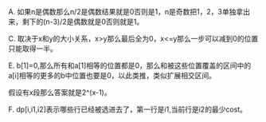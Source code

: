 A. 如果n是偶数那么n/2是偶数结果就是0否则是1，n是奇数把1，2，3单独拿出来，剩下的(n-3)/2是偶数就是0否则就是1。

C. 取决于x和y的大小关系，x>y那么最后全为0，x<=y那么一步可以减到0的位置只能取得一半。

E. b[1]=0,那么所有和a[1]相等的位置都是0，那么和被这些位置覆盖的区间中的a[i]相等的更多的b中位置也要是0，以此类推，类似扩展相交区间。

   假设有x段那么答案就是2^(x-1)。
   
F. dp[i,i1,i2]表示哪些行已经被选进去了，第一行是i1,当前行是i2的最少cost。

